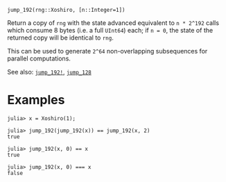 ```
jump_192(rng::Xoshiro, [n::Integer=1])
```

Return a copy of `rng` with the state advanced equivalent to `n * 2^192` calls which consume 8 bytes (i.e. a full `UInt64`) each; if `n = 0`, the state of the returned copy will be identical to `rng`.

This can be used to generate `2^64` non-overlapping subsequences for parallel computations.

See also: [`jump_192!`](@ref), [`jump_128`](@ref)

# Examples

```julia-repl
julia> x = Xoshiro(1);

julia> jump_192(jump_192(x)) == jump_192(x, 2)
true

julia> jump_192(x, 0) == x
true

julia> jump_192(x, 0) === x
false
```
